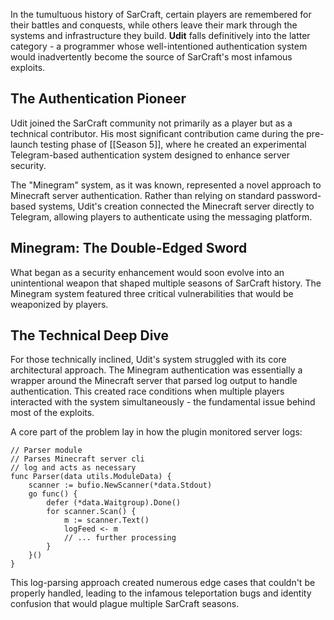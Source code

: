 In the tumultuous history of SarCraft, certain players are remembered for their battles and conquests, while others leave their mark through the systems and infrastructure they build. **Udit** falls definitively into the latter category - a programmer whose well-intentioned authentication system would inadvertently become the source of SarCraft's most infamous exploits.

## The Authentication Pioneer

Udit joined the SarCraft community not primarily as a player but as a technical contributor. His most significant contribution came during the pre-launch testing phase of [[Season 5]], where he created an experimental Telegram-based authentication system designed to enhance server security.

The "Minegram" system, as it was known, represented a novel approach to Minecraft server authentication. Rather than relying on standard password-based systems, Udit's creation connected the Minecraft server directly to Telegram, allowing players to authenticate using the messaging platform.

## Minegram: The Double-Edged Sword

What began as a security enhancement would soon evolve into an unintentional weapon that shaped multiple seasons of SarCraft history. The Minegram system featured three critical vulnerabilities that would be weaponized by players.

## The Technical Deep Dive

For those technically inclined, Udit's system struggled with its core architectural approach. The Minegram authentication was essentially a wrapper around the Minecraft server that parsed log output to handle authentication. This created race conditions when multiple players interacted with the system simultaneously - the fundamental issue behind most of the exploits.

A core part of the problem lay in how the plugin monitored server logs:

```
// Parser module
// Parses Minecraft server cli
// log and acts as necessary
func Parser(data utils.ModuleData) {
    scanner := bufio.NewScanner(*data.Stdout)
    go func() {
        defer (*data.Waitgroup).Done()
        for scanner.Scan() {
            m := scanner.Text()
            logFeed <- m
            // ... further processing
        }
    }()
}
```


This log-parsing approach created numerous edge cases that couldn't be properly handled, leading to the infamous teleportation bugs and identity confusion that would plague multiple SarCraft seasons.